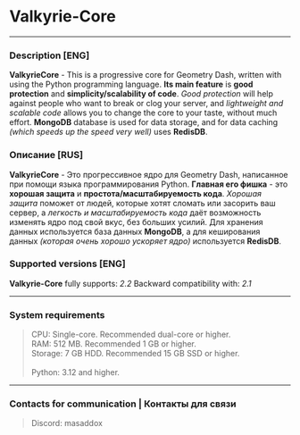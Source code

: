 # Valkyrie-Core
___

### Description [ENG]

**ValkyrieCore** - This is a progressive core for Geometry Dash, written with using the Python programming language. 
**Its main feature** is **good protection** and **simplicity/scalability of code**. 
*Good protection* will help against people who want to break or clog your server, 
and *lightweight and scalable code* allows you to change the core to your taste, without much effort. 
**MongoDB** database is used for data storage, and for data caching *(which speeds up the speed very well)* uses **RedisDB**.

### Описание [RUS]

**ValkyrieCore** - Это прогрессивное ядро для Geometry Dash, написанное при
помощи языка программирования Python. **Главная его фишка** - это **хорошая защита** и **простота/масштабируемость кода**.
*Хорошая защита* поможет от людей, которые хотят сломать или засорить ваш сервер, а *легкость и масштабируемость кода*
даёт возможность изменять ядро под свой вкус, без больших усилий. Для хранения данных используется база данных **MongoDB**, а для
кеширования данных *(которая очень хорошо ускоряет ядро)* используется **RedisDB**.

### Supported versions [ENG]
**Valkyrie-Core** fully supports: *2.2*
Backward compatibility with: *2.1*

---

### System requirements

> CPU: Single-core. Recommended dual-core or higher. \
> RAM: 512 MB. Recommended 1 GB or higher. \
> Storage: 7 GB HDD. Recommended 15 GB SSD or higher. \
> \
> Python: 3.12 and higher.

---

### Contacts for communication | Контакты для связи
> Discord: masaddox
